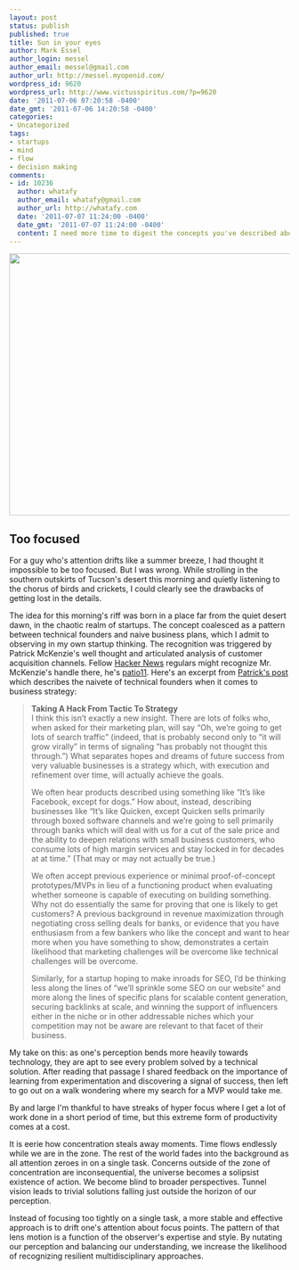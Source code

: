 ```yaml
---
layout: post
status: publish
published: true
title: Sun in your eyes
author: Mark Essel
author_login: messel
author_email: messel@gmail.com
author_url: http://messel.myopenid.com/
wordpress_id: 9620
wordpress_url: http://www.victusspiritus.com/?p=9620
date: '2011-07-06 07:20:58 -0400'
date_gmt: '2011-07-06 14:20:58 -0400'
categories:
- Uncategorized
tags:
- startups
- mind
- flow
- decision making
comments:
- id: 10236
  author: whatafy
  author_email: whatafy@gmail.com
  author_url: http://whatafy.com
  date: '2011-07-07 11:24:00 -0400'
  date_gmt: '2011-07-07 11:24:00 -0400'
  content: I need more time to digest the concepts you've described above.
---
```

<p><a href="http://www.victusspiritus.com/wp-content/uploads/2011/07/sunrise.jpg"><img src="http://www.victusspiritus.com/wp-content/uploads/2011/07/sunrise-1024x764.jpg" alt="" title="sunrise" width="630" height="470" class="aligncenter size-large wp-image-9621" /></a></p>
<h2>Too focused</h2>
<p>For a guy who's attention drifts like a summer breeze, I had thought it impossible to be too focused. But I was wrong. While strolling in the southern outskirts of Tucson's desert this morning and quietly listening to the chorus of birds and crickets, I could clearly see the drawbacks of getting lost in the details.</p>
<p>The idea for this morning's riff was born in a place far from the quiet desert dawn, in the chaotic realm of startups. The concept coalesced as a pattern between technical founders and naive business plans, which I admit to observing in my own startup thinking. The recognition was triggered by Patrick McKenzie's well thought and articulated analysis of customer acquisition channels. Fellow <a href="http://news.ycombinator.com/">Hacker News</a> regulars might recognize Mr. McKenzie's handle there, he's <a href="http://news.ycombinator.com/user?id=patio11">patio11</a>. Here's an excerpt from <a href="http://www.kalzumeus.com/2011/01/18/hacking-customers-technology-adoption-cycles/">Patrick's post</a> which describes the naivete of technical founders when it comes to business strategy:</p>
<blockquote><p>
<b>Taking A Hack From Tactic To Strategy</b><br />
I think this isn’t exactly a new insight.  There are lots of folks who, when asked for their marketing plan, will say “Oh, we’re going to get lots of search traffic” (indeed, that is probably second only to “it will grow virally” in terms of signaling “has probably not thought this through.”)  What separates hopes and dreams of future success from very valuable businesses is a strategy which, with execution and refinement over time, will actually achieve the goals.</p>
<p>We often hear products described using something like “It’s like Facebook, except for dogs.”  How about, instead, describing businesses like “It’s like Quicken, except Quicken sells primarily through boxed software channels and we’re going to sell primarily through banks which will deal with us for a cut of the sale price and the ability to deepen relations with small business customers, who consume lots of high margin services and stay locked in for decades at at time.”  (That may or may not actually be true.)</p>
<p>We often accept previous experience or minimal proof-of-concept prototypes/MVPs in lieu of a functioning product when evaluating whether someone is capable of executing on building something.  Why not do essentially the same for proving that one is likely to get customers?  A previous background in revenue maximization through negotiating cross selling deals for banks, or evidence that you have enthusiasm from a few bankers who like the concept and want to hear more when you have something to show, demonstrates a certain likelihood that marketing challenges will be overcome like technical challenges will be overcome.</p>
<p>Similarly, for a startup hoping to make inroads for SEO, I’d be thinking less along the lines of “we’ll sprinkle some SEO on our website” and more along the lines of specific plans for scalable content generation, securing backlinks at scale, and winning the support of influencers either in the niche or in other addressable niches which your competition may not be aware are relevant to that facet of their business.
</p></blockquote>
<p>My take on this: as one's perception bends more heavily towards technology, they are apt to see every problem solved by a technical solution. After reading that passage I shared feedback on the importance of learning from experimentation and discovering a signal of success, then left to go out on a walk wondering where my search for a MVP would take me. </p>
<p>By and large I'm thankful to have streaks of hyper focus where I get a lot of work done in a short period of time, but this extreme form of productivity comes at a cost.</p>
<p>It is eerie how concentration steals away moments. Time flows endlessly while we are in the zone. The rest of the world fades into the background as all attention zeroes in on a single task. Concerns outside of the zone of concentration are inconsequential, the universe becomes a solipsist existence of action. We become blind to broader perspectives. Tunnel vision leads to trivial solutions falling just outside the horizon of our perception. </p>
<p>Instead of focusing too tightly on a single task, a more stable and effective approach is to drift one's attention about focus points. The pattern of that lens motion is a function of the observer's expertise and style. By nutating our perception and balancing our understanding, we increase the likelihood of recognizing resilient multidisciplinary approaches. </p>
